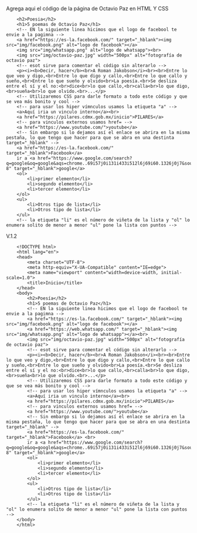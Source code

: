 Agrega aqui el código de la página de Octavio Paz en HTML Y CSS

        <h2>Poesia</h2>
        <h1>5 poemas de Octavio Paz</h1>
        <!-- EN la siguiente linea hicimos que el logo de facebool te envie a la pagimna -->
        <a href="https://es-la.facebook.com/" target="_hblank"><img src="img/facebook.png" alt="logo de facebook"></a>
        <img src="img/whatsapp.png" alt="logo de whatsapp"><br>
        <img src="img/octavio-paz.jpg" width="500px" alt="fotografía de octavio paz">
        <!-- esot sirve para comentar el código sin alterarlo -->
        <p><i><b>Decir, hacer</b><br>A Roman Jakobson</i><br><br>Entre lo que veo y digo,<br>Entre lo que digo y callo,<br>Entre lo que callo y sueño,<br>Entre lo que sueño y olvido<br>La poesía.<br>Se desliza entre el sí y el no:<br>dice<br>lo que callo,<br>calla<br>lo que digo,<br>sueña<br>lo que olvido.<br>...</p>
        <!-- Utilizaremos CSS para darle formato a todo este código y que se vea más bonito y cool -->
        <!-- para usar los hiper vímnculos usamos la etiqueta "a" -->
        <a>Aquí iria un vinculo interno</a><br>
        <a href="https://pilares.cdmx.gob.mx/inicio">PILARES</a>
        <!-- para vinculos externos usamos href= -->
        <a href="https://www.youtube.com/">youtube</a>
        <!-- Sin embargo si lo dejamos así el enlace se abrira en la misma pestaña, lo que tengo que hacer para que se abra en una destinta  target="_hblank" -->
        <a href="https://es-la.facebook.com/" target="_hblank">Facebook</a> 
        ir a <a href="https://www.google.com/search?q=google&oq=google&aqs=chrome..69i57j0i131i433i512l6j69i60.1326j0j7&sourceid=chrome&ie=UTF-8" target="_hblank">google</a>
        <ol>
            <li>primer elemento</li>
            <li>segundo elemento</li>
            <li>tercer elemento</li>
        </ol>
        <ul>
            <li>Otros tipo de lista</li>
            <li>Otros tipo de lista</li>
        </ul>
        <!-- la etiqueta "li" es el número de viñeta de la lista y "ol" lo enumera solito de menor a menor "ul" pone la lista con puntos -->


V.1.2

        <!DOCTYPE html>
        <html lang="en">
        <head>
            <meta charset="UTF-8">
            <meta http-equiv="X-UA-Compatible" content="IE=edge">
            <meta name="viewport" content="width=device-width, initial-scale=1.0">
            <title>Inicio</title>
        </head>
        <body>
            <h2>Poesía</h2>
            <h1>5 poemas de Octavio Paz</h1>
            <!-- EN la siguiente linea hicimos que el logo de facebool te envie a la pagimna -->
            <a href="https://es-la.facebook.com/" target="_hblank"><img src="img/facebook.png" alt="logo de facebook"></a>
            <a href="https://web.whatsapp.com/" target="_hblank"><img src="img/whatsapp.png" alt="logo de whatsapp"></a><br>
            <img src="img/octavio-paz.jpg" width="500px" alt="fotografía de octavio paz">
            <!-- esot sirve para comentar el código sin alterarlo -->
            <p><i><b>Decir, hacer</b><br>A Roman Jakobson</i><br><br>Entre lo que veo y digo,<br>Entre lo que digo y callo,<br>Entre lo que callo y sueño,<br>Entre lo que sueño y olvido<br>La poesía.<br>Se desliza entre el sí y el no:<br>dice<br>lo que callo,<br>calla<br>lo que digo,<br>sueña<br>lo que olvido.<br>...</p>
            <!-- Utilizaremos CSS para darle formato a todo este código y que se vea más bonito y cool -->
            <!-- para usar los hiper vímnculos usamos la etiqueta "a" -->
            <a>Aquí iria un vinculo interno</a><br>
            <a href="https://pilares.cdmx.gob.mx/inicio">PILARES</a>
            <!-- para vinculos externos usamos href= -->
            <a href="https://www.youtube.com/">youtube</a>
            <!-- Sin embargo si lo dejamos así el enlace se abrira en la misma pestaña, lo que tengo que hacer para que se abra en una destinta  target="_hblank" -->
            <a href="https://es-la.facebook.com/" target="_hblank">Facebook</a> <br>
            ir a <a href="https://www.google.com/search?q=google&oq=google&aqs=chrome..69i57j0i131i433i512l6j69i60.1326j0j7&sourceid=chrome&ie=UTF-8" target="_hblank">google</a>
            <ol>
                <li>primer elemento</li>
                <li>segundo elemento</li>
                <li>tercer elemento</li>
            </ol>
            <ul>
                <li>Otros tipo de lista</li>
                <li>Otros tipo de lista</li>
            </ul>
            <!-- la etiqueta "li" es el número de viñeta de la lista y "ol" lo enumera solito de menor a menor "ul" pone la lista con puntos -->
        </body>
        </html>
